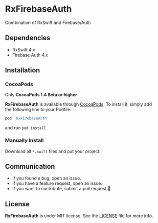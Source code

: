 # RxFirebaseAuth
Combination of RxSwift and Firebase/Auth

## Dependencies
- RxSwift 4.x
- Firebase Auth 4.x

## Installation
### CocoaPods
Only **CocoaPods 1.4 Beta or higher**

**RxFirebaseAuth** is available through [CocoaPods](http://cocoapods.org). To install
it, simply add the following line to your Podfile:

```ruby
pod 'RxFirebaseAuth'
```

and run `pod install`

### Manually Install
Download all `*.swift` files and put your project.

## Communication
- If you found a bug, open an issue.
- If you have a feature request, open an issue.
- If you want to contribute, submit a pull request.:muscle:

## License
**RxFirebaseAuth** is under MIT license. See the [LICENSE](LICENSE) file for more info.
